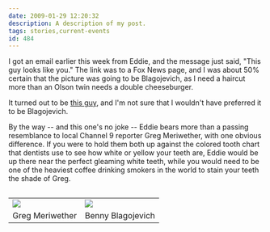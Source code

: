 ```yaml
---
date: 2009-01-29 12:20:32
description: A description of my post.
tags: stories,current-events
id: 484
---
```

I got an email earlier this week from Eddie, and the message just said, "This guy looks like you."  The link was to a Fox News page, and I was about 50% certain that the picture was going to be Blagojevich, as I need a haircut more than an Olson twin needs a double cheeseburger.  

It turned out to be <a href="http://www.foxnews.com/story/0,2933,483447,00.html" target="_blank">this guy</a>, and I'm not sure that I wouldn't have preferred it to be Blagojevich.
<!--more-->
By the way -- and this one's no joke -- Eddie bears more than a passing resemblance to local Channel 9 reporter Greg Meriwether, with one obvious difference.  If you were to hold them both up against the colored tooth chart that dentists use to see how white or yellow your teeth are, Eddie would be up there near the perfect gleaming white teeth, while you would need to be one of the heaviest coffee drinking smokers in the world to stain your teeth the shade of Greg. 

<table cellpadding="6" align="right"><tr>
	<td><img src="/img/gregmeriwether.jpg"></td>
	<td><img src="/img/benneedshaircut.jpg"></td>
</tr><tr>
	<td class="caption">Greg Meriwether</td>
	<td class="caption">Benny Blagojevich</td>
</tr></table>
